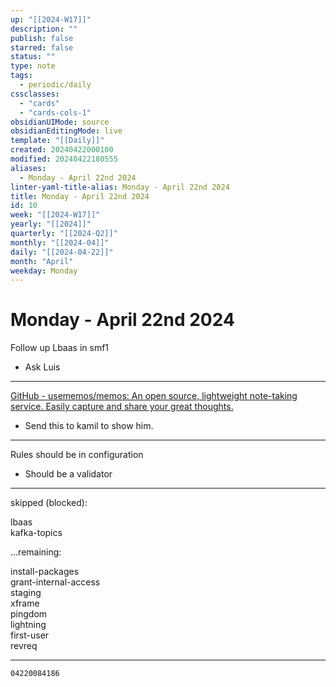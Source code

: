 ```yaml
---
up: "[[2024-W17]]"
description: ""
publish: false
starred: false
status: ""
type: note
tags:
  - periodic/daily
cssclasses:
  - "cards"
  - "cards-cols-1"
obsidianUIMode: source
obsidianEditingMode: live
template: "[[Daily]]"
created: 20240422000100
modified: 20240422180555
aliases:
  - Monday - April 22nd 2024
linter-yaml-title-alias: Monday - April 22nd 2024
title: Monday - April 22nd 2024
id: 10
week: "[[2024-W17]]"
yearly: "[[2024]]"
quarterly: "[[2024-Q2]]"
monthly: "[[2024-04]]"
daily: "[[2024-04-22]]"
month: "April"
weekday: Monday
---
```


# Monday - April 22nd 2024

Follow up Lbaas in smf1

- Ask Luis

---

[GitHub - usememos/memos: An open source, lightweight note-taking service. Easily capture and share your great thoughts.](https://github.com/usememos/memos)

- Send this to kamil to show him.

---

Rules should be in configuration

- Should be a validator

---

skipped (blocked):

lbaas  
kafka-topics

…remaining:

install-packages  
grant-internal-access  
staging  
xframe  
pingdom  
lightning  
first-user  
revreq

---

```
04220084186
```
